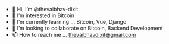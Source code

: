 - 👋 Hi, I’m @thevaibhav-dixit
- 👀 I’m interested in Bitcoin
- 🌱 I’m currently learning ... Bitcoin, Vue, Django 
- 💞️ I’m looking to collaborate on Bitcoin, Backend Development
- 📫 How to reach me ...  thevaibhavdixit@gmail.com

<!---
thevaibhav-dixit/thevaibhav-dixit is a ✨ special ✨ repository because its `README.md` (this file) appears on your GitHub profile.
You can click the Preview link to take a look at your changes.
--->

